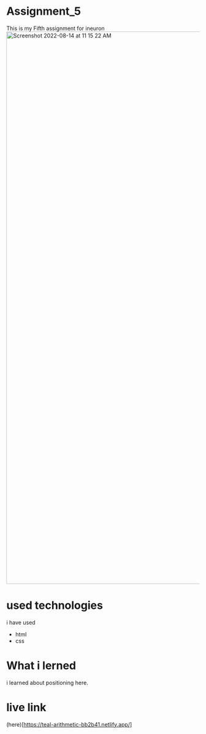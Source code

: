 # Assignment_5
This is my Fifth assignment for ineuron 
<img width="1440" alt="Screenshot 2022-08-14 at 11 15 22 AM" src="https://user-images.githubusercontent.com/84630436/184524243-dcbba919-7954-4263-a5a5-521bb7b5cc07.png">

# used technologies 
i have used 
- html
- css
# What i lerned 
i learned about positioning here. 
# live link 
(here)[https://teal-arithmetic-bb2b41.netlify.app/]
